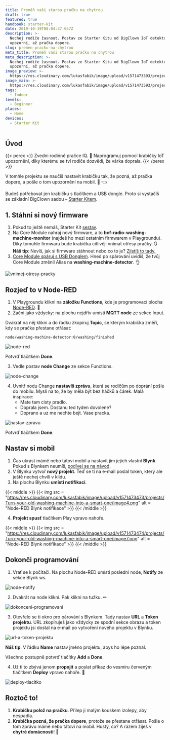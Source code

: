 ```yaml
---
title: Proměň vaši starou pračku na chytrou
draft: true
featured: true
handbook: starter-kit
date: 2019-10-19T08:04:37.657Z
description: >-
  Nechej rodiče žasnout. Postav ze Starter Kitu od BigClown IoT detektor, který
  upozorní, až pračka dopere.
slug: premen-pracku-na-chytrou
meta_title: Proměň vaši starou pračku na chytrou
meta_description: >-
  Nechej rodiče žasnout. Postav ze Starter Kitu od BigClown IoT detektor, který
  upozorní, až pračka dopere.
image_preview: >-
  https://res.cloudinary.com/lukasfabik/image/upload/v1571473593/projects/Turn-your-old-washing-machine-into-a-smart-one/6-ilustrace-ochytri-pracku.png
image_main: >-
  https://res.cloudinary.com/lukasfabik/image/upload/v1571473593/projects/Turn-your-old-washing-machine-into-a-smart-one/6-ilustrace-ochytri-pracku.png
tags:
  - Indoor
levels:
  - Beginner
places:
  - Home
devices:
  - Starter Kit
---
```

## Úvod

{{< perex >}}
Zvedni rodinné pračce IQ. 🤖 Naprogramuj pomocí krabičky IoT upozornění, díky kterému se tví rodiče dozvědí, že várka doprala.
{{< /perex >}}

V tomhle projektu se naučíš nastavit krabičku tak, že pozná, až pračka dopere, a pošle o tom upozornění na mobil. 📱 👈 

Budeš potřebovat jen krabičku s tlačítkem a USB dongle. Proto si vystačíš se základní BigClown sadou – [Starter Kitem](https://shop.bigclown.com/starter-kit/).

## 1. Stáhni si nový firmware

1. Pokud to ještě nemáš, Starter Kit [sestav](https://www.bigclown.com/cs/handbook/?utm_source=handbook&utm_medium=print&utm_campaign=starter-kit-handbook&utm_content=cz). 
2. Na Core Module nahraj nový firmware, a to **bcf-radio-washing-machine-monitor** (najdeš ho mezi ostatním firmwarem v Playgroundu). Díky tomuhle firmwaru bude krabička citlivěji vnímat otřesy pračky. 🔃
   **Náš tip**: Nevíš, jak si firmware stáhnout nebo co to je? [Zjistíš to tady.](https://www.bigclown.com/cs/academy/jak-nahrat-firmware/?utm_source=handbook&utm_medium=print&utm_campaign=starter-kit-handbook&utm_content=cz) 
3. [Core Module spáruj s USB Donglem](https://www.bigclown.com/cs/academy/jak-sparovat-kit/). Hned po spárování uvidíš, že tvůj Core Module změnil Alias na **washing-machine-detector**. 👌 

![vnimej-otresy-pracky](https://res.cloudinary.com/lukasfabik/image/upload/v1571473473/projects/Turn-your-old-washing-machine-into-a-smart-one/image1.png)

## **Rozjeď to v Node-RED**

1. V Playgroundu klikni na **záložku Functions**, kde je programovací plocha [Node-RED](https://www.bigclown.com/cs/academy/co-je-node-red/). 🤖
2. Začni jako vždycky: na plochu nejdřív umísti **MQTT node** ze sekce Input.

Dvakrát na něj klikni a do řádku zkopíruj **Topic**, se kterým krabička změří, kdy se pračka přestane otřásat: 

```
node/washing-machine-detector:0/washing/finished
```

![node-red](https://res.cloudinary.com/lukasfabik/image/upload/v1571473473/projects/Turn-your-old-washing-machine-into-a-smart-one/image3.png)

Potvrď tlačítkem **Done**.

3. Vedle postav **node Change** ze sekce Functions.

![node-change](https://res.cloudinary.com/lukasfabik/image/upload/v1571473473/projects/Turn-your-old-washing-machine-into-a-smart-one/image2.png)

4. Uvnitř nodu Change **nastavíš zprávu**, která se rodičům po doprání pošle do mobilu. Mysli na to, že by měla být bez háčků a čárek.
   Malá inspirace:
   * Mate tam cisty pradlo.
   * Doprala jsem. Dostanu ted tyden dovolene?
   * Doprano a uz me nechte bejt. Vase pracka.

![nastav-zpravu](https://res.cloudinary.com/lukasfabik/image/upload/v1571473473/projects/Turn-your-old-washing-machine-into-a-smart-one/image5.png)

Potvrď tlačítkem **Done**.

## Nastav si mobil

1. Čas ukrást mámě nebo tátovi mobil a nastavit jim jejich vlastní **Blynk**. Pokud s Blynkem neumíš, [podívej se na návod](https://www.bigclown.com/cs/academy/jak-pripojit-blynk/).
2. V Blynku vytvoř **nový projekt**. Teď se ti na e-mail poslal token, který ale ještě nechej chvíli v klidu.
3. Na plochu Blynku **umísti notifikaci**.

{{< middle >}}
{{< img src = "https://res.cloudinary.com/lukasfabik/image/upload/v1571473473/projects/Turn-your-old-washing-machine-into-a-smart-one/image4.png" alt = "Node-RED Blynk notifikace" >}}
{{< /middle >}}

4. **Projekt spusť** tlačítkem Play vpravo nahoře.

{{< middle >}}
{{< img src = "https://res.cloudinary.com/lukasfabik/image/upload/v1571473474/projects/Turn-your-old-washing-machine-into-a-smart-one/image7.png" alt = "Node-RED Blynk notifikace" >}}
{{< /middle >}}

## Dokonči programování

1. Vrať se k počítači. Na plochu Node-RED umísti poslední node, **Notify** ze sekce Blynk ws. 

![node-notify](https://res.cloudinary.com/lukasfabik/image/upload/v1571473474/projects/Turn-your-old-washing-machine-into-a-smart-one/image10.png)

2. Dvakrát na node klikni. Pak klikni na tužku. ✏

![dokonceni-programovani](https://res.cloudinary.com/lukasfabik/image/upload/v1571473474/projects/Turn-your-old-washing-machine-into-a-smart-one/image9.png)

3. Otevřelo se ti okno pro párování s Blynkem. Tady nastav **URL** a **Token** **projektu**. URL zkopíruješ jako vždycky ze spodní sekce obrazu a token projektu jsi dostal na e-mail po vytvoření nového projektu v Blynku.

![url-a-token-projektu](https://res.cloudinary.com/lukasfabik/image/upload/v1571473474/projects/Turn-your-old-washing-machine-into-a-smart-one/image8.png)

**Náš tip**: V řádku **Name** nastav jméno projektu, abys ho lépe poznal.

Všechno postupně potvrď tlačítky **Add** a **Done**.

4. Už ti to zbývá jenom **propojit** a poslat příkaz do vesmíru červeným tlačítkem **Deploy** vpravo nahoře. 👏

![deploy-tlacitko](https://res.cloudinary.com/lukasfabik/image/upload/v1571473473/projects/Turn-your-old-washing-machine-into-a-smart-one/image6.png)

## Roztoč to!

1. **Krabičku polož na pračku**. Přilep ji malým kouskem izolepy, aby nespadla.
2. **Krabička pozná, že pračka dopere**, protože se přestane otřásat. Pošle o tom zprávu mámě nebo tátovi na mobil. 
   Hustý, co? A rázem žiješ v **chytré domácnosti**! 🤡
